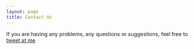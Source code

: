 ```yaml
---
layout: page
title: Contact Us
---
```


If you are having any problems, any questions or suggestions, feel free to [tweet at me](https://twitter.com/intent/tweet?text=%40robqiao)
